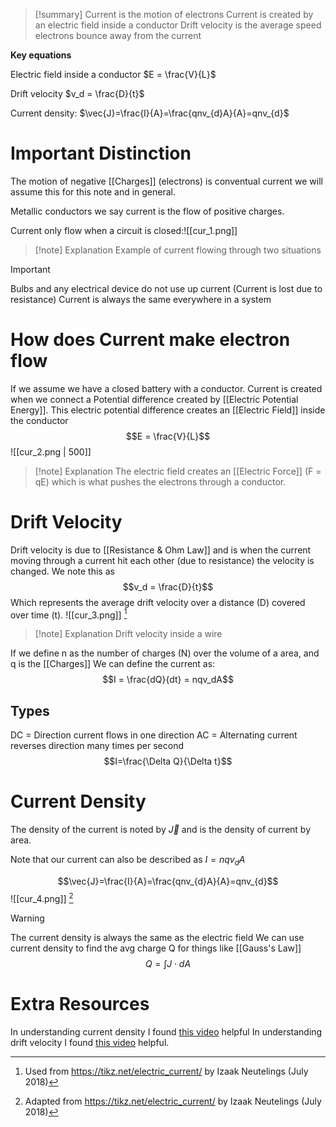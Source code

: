 
>[!summary]
Current is the motion of electrons 
Current is created by an electric field inside a conductor
Drift velocity is the average speed electrons bounce away from the current
>
**Key equations**
>
Electric field inside a conductor
$E = \frac{V}{L}$
>
Drift velocity
$v_d = \frac{D}{t}$
>
Current density:
$\vec{J}=\frac{I}{A}=\frac{qnv_{d}A}{A}=qnv_{d}$


# Important Distinction 
The motion of negative [[Charges]] (electrons) is  conventual current we will assume this for this note and in general. 

Metallic conductors we say current is the flow of positive charges.

Current only flow when a circuit is closed:![[cur_1.png]]
>[!note] Explanation
Example of current flowing through two situations

>[!Important]
Bulbs and any electrical device do not use up current (Current is lost due to resistance)
Current is always the same everywhere in a system 

# How does Current make electron flow
If we assume we have a closed battery with a conductor. Current is created when we connect a Potential difference created by [[Electric Potential Energy]]. This electric potential difference creates an [[Electric Field]] inside the conductor 
$$E = \frac{V}{L}$$
![[cur_2.png | 500]]
>[!note] Explanation
The electric field creates an [[Electric Force]] (F = qE) which is what pushes the electrons through a conductor.
# Drift Velocity
Drift velocity is due to [[Resistance & Ohm Law]] and is when the current moving through a current hit each other (due to resistance) the velocity is changed.
We note this as $$v_d = \frac{D}{t}$$
Which represents the average drift velocity over a distance (D) covered over time (t).
![[cur_3.png]]
[^1]
>[!note] Explanation
Drift velocity inside a wire

If we define n as the number of charges (N) over the volume of a area, and q is the [[Charges]] We can define the current as:
$$I = \frac{dQ}{dt} = nqv_dA$$

## Types
DC = Direction current flows in one direction
AC = Alternating current reverses direction many times per second
$$I=\frac{\Delta Q}{\Delta t}$$


# Current Density
The density of the current is noted by $\vec{J}$  and is the density of current by area.

Note that our current can also be described as $I = nqv_d A$

$$\vec{J}=\frac{I}{A}=\frac{qnv_{d}A}{A}=qnv_{d}$$
![[cur_4.png]] [^2]

>[!warning]
The current density is always the same as the electric field
We can use current density to find the avg charge Q for things like [[Gauss's Law]]
$$Q = \int J \cdot dA$$
# Extra Resources 
In understanding current density I found [this video](https://www.khanacademy.org/science/in-in-class-12th-physics-india/in-in-current-electricity/x51bd77206da864f3:drift-of-electrons-the-origin-of-resistance/v/drift-velocity-concept-intuition) helpful
In understanding drift velocity I found [this video](https://www.youtube.com/watch?v=__n0URvcymA&list=PLX2gX-ftPVXUTlMznMzOSEooKJ8u-G2hS&index=3&ab_channel=MichelvanBiezen) helpful.




[^1]: Used from https://tikz.net/electric_current/ by Izaak Neutelings (July 2018)

[^2]: Adapted from https://tikz.net/electric_current/ by Izaak Neutelings (July 2018)
